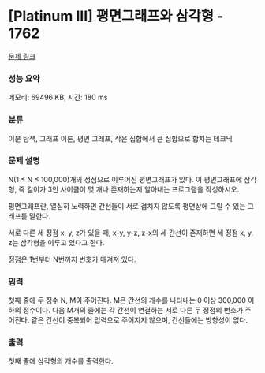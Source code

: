 # [Platinum III] 평면그래프와 삼각형 - 1762 

[문제 링크](https://www.acmicpc.net/problem/1762) 

### 성능 요약

메모리: 69496 KB, 시간: 180 ms

### 분류

이분 탐색, 그래프 이론, 평면 그래프, 작은 집합에서 큰 집합으로 합치는 테크닉

### 문제 설명

<p>N(1 ≤ N ≤ 100,000)개의 정점으로 이루어진 평면그래프가 있다. 이 평면그래프에 삼각형, 즉 길이가 3인 사이클이 몇 개나 존재하는지 알아내는 프로그램을 작성하시오.</p>

<p>평면그래프란, 열심히 노력하면 간선들이 서로 겹치지 않도록 평면상에 그릴 수 있는 그래프를 말한다.</p>

<p>서로 다른 세 정점 x, y, z가 있을 때, x-y, y-z, z-x의 세 간선이 존재하면 세 정점 x, y, z는 삼각형을 이루고 있다고 한다.</p>

<p>정점은 1번부터 N번까지 번호가 매겨져 있다.</p>

### 입력 

 <p>첫째 줄에 두 정수 N, M이 주어진다. M은 간선의 개수를 나타내는 0 이상 300,000 이하의 정수이다. 다음 M개의 줄에는 각 간선이 연결하는 서로 다른 두 정점의 번호가 주어진다. 같은 간선이 중복되어 입력으로 주어지지 않으며, 간선들에는 방향성이 없다.</p>

### 출력 

 <p>첫째 줄에 삼각형의 개수를 출력한다.</p>

